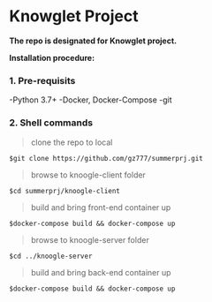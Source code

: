 # Knowglet Project
**The repo is designated for Knowglet project.**

**Installation procedure:**
### 1. Pre-requisits
   -Python 3.7+
   -Docker, Docker-Compose
   -git

### 2. Shell commands
   > clone the repo to local
   ```shell
   $git clone https://github.com/gz777/summerprj.git
   ```
   > browse to knoogle-client folder
   ```shell
   $cd summerprj/knoogle-client
   ```
   > build and bring front-end container up
   ```shell
   $docker-compose build && docker-compose up
   ```
   > browse to knoogle-server folder
   ```shell
   $cd ../knoogle-server
   ```
   > build and bring back-end container up
   ```shell
   $docker-compose build && docker-compose up
   ```
 
